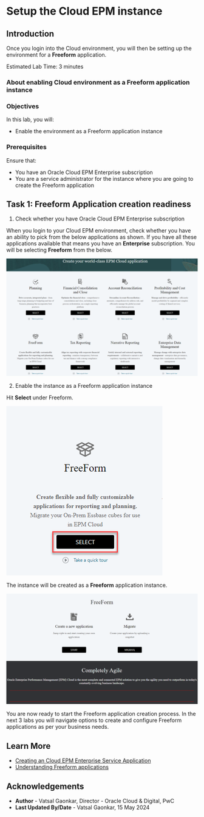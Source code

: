 # Setup the Cloud EPM instance
## Introduction

Once you login into the Cloud environment, you will then be setting up the environment for a **Freeform** application.

Estimated Lab Time: 3 minutes

### About enabling Cloud environment as a Freeform application instance

### Objectives

In this lab, you will:
* Enable the environment as a Freeform application instance

### Prerequisites

Ensure that:
* You have an Oracle Cloud EPM Enterprise subscription
* You are a service administrator for the instance where you are going to create the Freeform application


## Task 1: Freeform Application creation readiness

1. Check whether you have Oracle Cloud EPM Enterprise subscription 
  
  When you login to your Cloud EPM environment, check whether you have an ability to pick from the below applications as shown. If you have all these applications available that means you have an **Enterprise** subscription. You will be selecting **Freeform** from the below.

  ![Readiness to create application](images/enterpriseappreadiness.png)

2. Enable the instance as a Freeform application instance

  Hit **Select** under Freeform.

  ![Selecting Freeform from Cloud applications](images/selectfreeform.png)

  The instance will be created as a **Freeform** application instance.

  ![Freeform Instance Selection](images/freeforminstance.png)

  You are now ready to start the Freeform application creation process. In the next 3 labs you will navigate options to create and configure Freeform applications as per your business needs.


## Learn More

* [Creating an Cloud EPM Enterprise Service Application](https://docs.oracle.com/en/cloud/saas/planning-budgeting-cloud/pfusa/about_epm_enterprise_landing_page.html)
* [Understanding Freeform applications](https://docs.oracle.com/en/cloud/saas/planning-budgeting-cloud/pfusa/understanding_freeform_apps.html)

## Acknowledgements
* **Author** - Vatsal Gaonkar, Director - Oracle Cloud & Digital, PwC
* **Last Updated By/Date** - Vatsal Gaonkar, 15 May 2024
